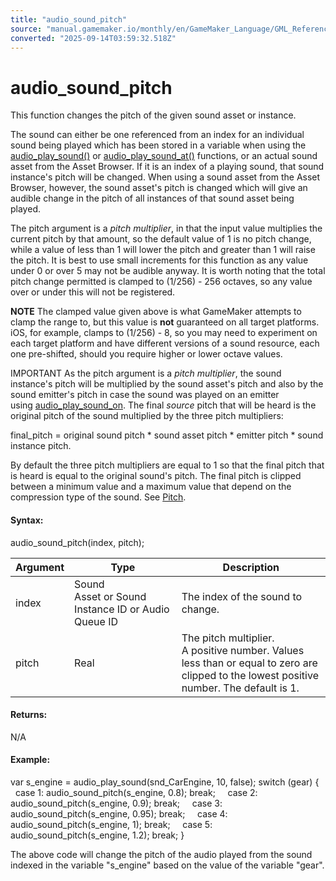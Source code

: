 ```yaml
---
title: "audio_sound_pitch"
source: "manual.gamemaker.io/monthly/en/GameMaker_Language/GML_Reference/Asset_Management/Audio/audio_sound_pitch.htm"
converted: "2025-09-14T03:59:32.518Z"
---
```


# audio\_sound\_pitch

This function changes the pitch of the given sound asset or instance.

The sound can either be one referenced from an index for an individual sound being played which has been stored in a variable when using the [audio\_play\_sound()](audio_play_sound.md) or [audio\_play\_sound\_at()](audio_play_sound_at.md) functions, or an actual sound asset from the Asset Browser. If it is an index of a playing sound, that sound instance's pitch will be changed. When using a sound asset from the Asset Browser, however, the sound asset's pitch is changed which will give an audible change in the pitch of all instances of that sound asset being played.

The pitch argument is a _pitch multiplier_, in that the input value multiplies the current pitch by that amount, so the default value of 1 is no pitch change, while a value of less than 1 will lower the pitch and greater than 1 will raise the pitch. It is best to use small increments for this function as any value under 0 or over 5 may not be audible anyway. It is worth noting that the total pitch change permitted is clamped to (1/256) - 256 octaves, so any value over or under this will not be registered.

**NOTE** The clamped value given above is what GameMaker attempts to clamp the range to, but this value is **not** guaranteed on all target platforms. iOS, for example, clamps to (1/256) - 8, so you may need to experiment on each target platform and have different versions of a sound resource, each one pre-shifted, should you require higher or lower octave values.

IMPORTANT As the pitch argument is a _pitch multiplier_, the sound instance's pitch will be multiplied by the sound asset's pitch and also by the sound emitter's pitch in case the sound was played on an emitter using [audio\_play\_sound\_on](Audio_Emitters/audio_play_sound_on.md). The final _source_ pitch that will be heard is the original pitch of the sound multiplied by the three pitch multipliers:

final\_pitch = original sound pitch \* sound asset pitch \* emitter pitch \* sound instance pitch.

By default the three pitch multipliers are equal to 1 so that the final pitch that is heard is equal to the original sound's pitch. The final pitch is clipped between a minimum value and a maximum value that depend on the compression type of the sound. See [Pitch](Audio_Properties.htm#pitch).

#### Syntax:

audio\_sound\_pitch(index, pitch);

| Argument | Type | Description |
| --- | --- | --- |
| index | Sound Asset or Sound Instance ID or Audio Queue ID | The index of the sound to change. |
| pitch | Real | The pitch multiplier. A positive number. Values less than or equal to zero are clipped to the lowest positive number. The default is 1. |

#### Returns:

N/A

#### Example:

var s\_engine = audio\_play\_sound(snd\_CarEngine, 10, false);
switch (gear)
{
    case 1: audio\_sound\_pitch(s\_engine, 0.8); break;
    case 2: audio\_sound\_pitch(s\_engine, 0.9); break;
    case 3: audio\_sound\_pitch(s\_engine, 0.95); break;
    case 4: audio\_sound\_pitch(s\_engine, 1); break;
    case 5: audio\_sound\_pitch(s\_engine, 1.2); break;
}

The above code will change the pitch of the audio played from the sound indexed in the variable "s\_engine" based on the value of the variable "gear".